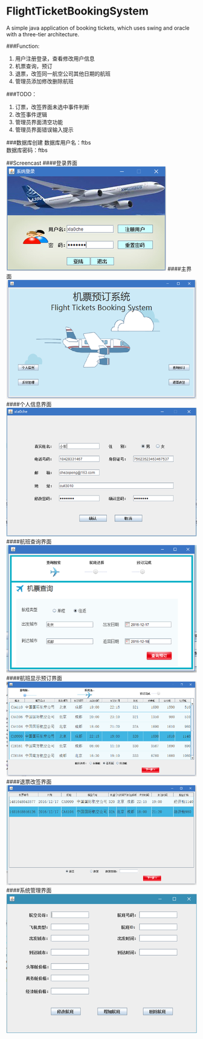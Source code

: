 # FlightTicketBookingSystem
A simple java application of booking tickets, which uses swing and oracle with a three-tier architecture.

###Function:
 
1. 用户注册登录，查看修改用户信息
2. 机票查询，预订
3. 退票，改签同一航空公司其他日期的航班
4. 管理员添加修改删除航班

###TODO：
1. 订票，改签界面未选中事件判断
2. 改签事件逻辑
3. 管理员界面清空功能
4. 管理员界面错误输入提示

###数据库创建
数据库用户名：ftbs  
数据库密码：ftbs

##Screencast
####登录界面
![登录界面](登录界面.png)
####主界面
![主界面](主界面.png)
####个人信息界面
![个人信息界面](个人信息界面.png)
####航班查询界面
![航班查询界面](航班查询界面.png)
####航班显示预订界面
![航班显示预订界面](航班显示预订界面.png)
####退票改签界面
![退票改签界面](退票改签界面.png)
####系统管理界面
![系统管理界面](系统管理界面.png)
